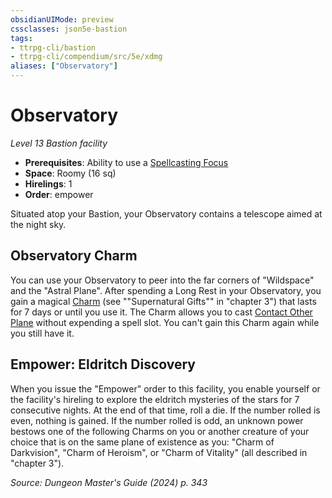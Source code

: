 ```yaml
---
obsidianUIMode: preview
cssclasses: json5e-bastion
tags:
- ttrpg-cli/bastion
- ttrpg-cli/compendium/src/5e/xdmg
aliases: ["Observatory"]
---
```

# Observatory
*Level 13 Bastion facility*  

- **Prerequisites**: Ability to use a [Spellcasting Focus](3-Compendium/rules/variant-rules/spellcasting-focus-xphb.md)
- **Space**: Roomy (16 sq)
- **Hirelings**: 1
- **Order**: empower

Situated atop your Bastion, your Observatory contains a telescope aimed at the night sky.

## Observatory Charm

You can use your Observatory to peer into the far corners of "Wildspace" and the "Astral Plane". After spending a Long Rest in your Observatory, you gain a magical [Charm](3-Compendium/rewards/observatory-charm-xdmg.md) (see ""Supernatural Gifts"" in "chapter 3") that lasts for 7 days or until you use it. The Charm allows you to cast [Contact Other Plane](3-Compendium/spells/contact-other-plane-xphb.md) without expending a spell slot. You can't gain this Charm again while you still have it.

## Empower: Eldritch Discovery

When you issue the "Empower" order to this facility, you enable yourself or the facility's hireling to explore the eldritch mysteries of the stars for 7 consecutive nights. At the end of that time, roll a die. If the number rolled is even, nothing is gained. If the number rolled is odd, an unknown power bestows one of the following Charms on you or another creature of your choice that is on the same plane of existence as you: "Charm of Darkvision", "Charm of Heroism", or "Charm of Vitality" (all described in "chapter 3").

*Source: Dungeon Master's Guide (2024) p. 343*